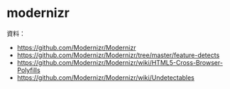 # modernizr

資料：

- https://github.com/Modernizr/Modernizr
- https://github.com/Modernizr/Modernizr/tree/master/feature-detects
- https://github.com/Modernizr/Modernizr/wiki/HTML5-Cross-Browser-Polyfills
- https://github.com/Modernizr/Modernizr/wiki/Undetectables